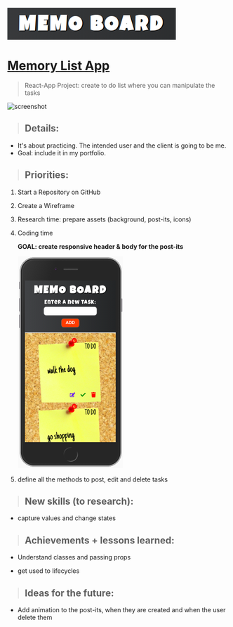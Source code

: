![](./screenshots/logo.png)

# <a href="https://jseguraweb.github.io/journal-app/">Memory List App</a>

> React-App Project: create to do list where you can manipulate the tasks

<img src="https://jseguraweb.github.io/memory-list/" title="screenshot" alt="screenshot">


> ## Details:

- It's about practicing. The intended user and the client is going to be me. 
- Goal: include it in my portfolio.

> ## Priorities:

1. Start a Repository on GitHub
2. Create a Wireframe
3. Research time: prepare assets (background, post-its, icons)
4. Coding time

    **GOAL: create responsive header & body for the post-its**

    ![](/screenshots/responsive.png)

6. define all the methods to post, edit and delete tasks

> ## New skills (to research):

- capture values and change states

> ## Achievements + lessons learned:

- Understand classes and passing props

- get used to lifecycles 

> ## Ideas for the future:

- Add animation to the post-its, when they are created and when the user delete them